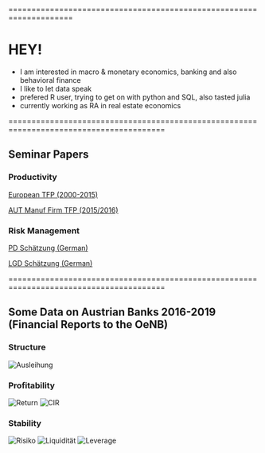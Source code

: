 ====================================================================
# HEY! 

- I am interested in macro & monetary economics, banking and also behavioral finance
- I like to let data speak
- prefered R user, trying to get on with python and SQL, also tasted julia 
- currently working as RA in real estate economics

========================================================================================

## Seminar Papers 

### Productivity

[European TFP (2000-2015)](https://github.com/maiermartin/maiermartin/files/6129944/European.TFP.pdf)

[AUT Manuf Firm TFP (2015/2016)](https://github.com/maiermartin/maiermartin/files/6129908/AUT.Manuf.TFP.pdf)


### Risk Management
[PD Schätzung (German)](https://github.com/maiermartin/maiermartin/files/6129918/PD.Schatzung.pdf)

[LGD Schätzung (German)](https://github.com/maiermartin/maiermartin/files/6129919/LGD.Schatzung.pdf)

========================================================================================

## Some Data on Austrian Banks 2016-2019 (Financial Reports to the OeNB)

### Structure
![Ausleihung](https://user-images.githubusercontent.com/63603922/111038407-03f75b00-8429-11eb-9e92-c9fc5df4ebe8.png)

### Profitability
![Return](https://user-images.githubusercontent.com/63603922/111038411-05c11e80-8429-11eb-9aba-9eb014b35d6a.png)
![CIR](https://user-images.githubusercontent.com/63603922/111038408-05288800-8429-11eb-967d-3c91d870e1d6.png)

### Stability
![Risiko](https://user-images.githubusercontent.com/63603922/103804650-c2c28380-5052-11eb-89f8-83f7487fe919.png)
![Liquidität](https://user-images.githubusercontent.com/63603922/111038410-05c11e80-8429-11eb-90f6-a634436d42f2.png)
![Leverage](https://user-images.githubusercontent.com/63603922/111038409-05288800-8429-11eb-8541-631d09336bf9.png)


